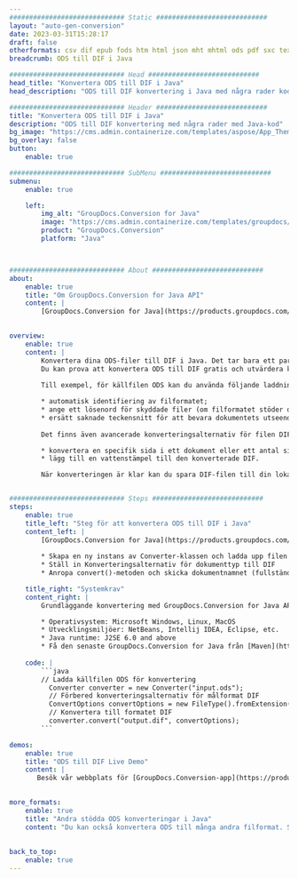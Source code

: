 ```yaml
---
############################# Static ############################
layout: "auto-gen-conversion"
date: 2023-03-31T15:28:17
draft: false
otherformats: csv dif epub fods htm html json mht mhtml ods pdf sxc tex tsv xlam xls xlsb xlsm xlsx xlt xltm xltx xml xps
breadcrumb: ODS till DIF i Java

############################# Head ############################
head_title: "Konvertera ODS till DIF i Java"
head_description: "ODS till DIF konvertering i Java med några rader kod. Konvertera över 160 filformat med hjälp av GroupDocs dokumentkonverterings-API för Java"

############################# Header ############################
title: "Konvertera ODS till DIF i Java"
description: "ODS till DIF konvertering med några rader med Java-kod"
bg_image: "https://cms.admin.containerize.com/templates/aspose/App_Themes/V3/images/bg/header1.png"
bg_overlay: false
button:
    enable: true

############################# SubMenu ############################
submenu:
    enable: true

    left:
        img_alt: "GroupDocs.Conversion for Java"
        image: "https://cms.admin.containerize.com/templates/groupdocs/images/product-logos/90x90-noborder/groupdocs-conversion-java.png"
        product: "GroupDocs.Conversion"
        platform: "Java"



############################# About ############################
about:
    enable: true
    title: "Om GroupDocs.Conversion for Java API"
    content: |
        [GroupDocs.Conversion for Java](https://products.groupdocs.com/conversion/java/) är ett avancerat filformatkonverterings-API för konvertering mellan populära bild- och dokumentformat som Microsoft Office, OpenDocument, PDF, HTML, e-post, CAD. och mycket mer med bara några rader kod. Det inbyggda API:t upptäcker automatiskt formaten för originaldokumenten och erbjuder många alternativ för att anpassa de konverterade dokumenten. Tillsammans med funktionen att extrahera information från ett dokument, stöder den också cachelagring av konverteringsresultaten till den lokala disken som standard. Men alla typer av cachelagring kan stödjas genom att implementera lämpliga gränssnitt - Amazon S3, Dropbox, Google Drive, Windows Azure, Reddis eller andra.
    

overview:
    enable: true
    content: |
        Konvertera dina ODS-filer till DIF i Java. Det tar bara ett par rader med Java-kod på valfri plattform, som Windows, Linux, macOS.
        Du kan prova att konvertera ODS till DIF gratis och utvärdera kvaliteten på konverteringsresultaten. Tillsammans med enkla filkonverteringsskript kan du prova mer sofistikerade alternativ för att ladda källfilen ODS och lagra DIF-utdata. 
        
        Till exempel, för källfilen ODS kan du använda följande laddningsalternativ:

        * automatisk identifiering av filformatet;
        * ange ett lösenord för skyddade filer (om filformatet stöder det);
        * ersätt saknade teckensnitt för att bevara dokumentets utseende.
        
        Det finns även avancerade konverteringsalternativ för filen DIF:

        * konvertera en specifik sida i ett dokument eller ett antal sidor;
        * lägg till en vattenstämpel till den konverterade DIF.

        När konverteringen är klar kan du spara DIF-filen till din lokala filsökväg eller till tredje parts lagring såsom FTP, Amazon S3, Google Drive, Dropbox etc. Observera - för att konvertera ODS till DIF behöver du inte installera någon ytterligare programvara, såsom MS Office, Open Office, Adobe Acrobat Reader etc.


############################# Steps ############################
steps:
    enable: true
    title_left: "Steg för att konvertera ODS till DIF i Java"
    content_left: |
        [GroupDocs.Conversion for Java](https://products.groupdocs.com/conversion/java/) låter utvecklare enkelt konvertera ODS fil till DIF med några rader kod.
        
        * Skapa en ny instans av Converter-klassen och ladda upp filen ODS med den fullständiga sökvägen
        * Ställ in Konverteringsalternativ för dokumenttyp till DIF
        * Anropa convert()-metoden och skicka dokumentnamnet (fullständig sökväg) och formatet (DIF) som en parameter

    title_right: "Systemkrav"
    content_right: |
        Grundläggande konvertering med GroupDocs.Conversion for Java API kan göras med bara några rader kod. Våra API:er stöds på alla större plattformar och operativsystem. Innan du kör koden nedan, se till att du har följande förutsättningar installerade på ditt system.

        * Operativsystem: Microsoft Windows, Linux, MacOS
        * Utvecklingsmiljöer: NetBeans, Intellij IDEA, Eclipse, etc.
        * Java runtime: J2SE 6.0 and above
        * Få den senaste GroupDocs.Conversion for Java från [Maven](https://repository.groupdocs.com/webapp/#/artifacts/browse/tree/General/repo/com/groupdocs/groupdocs-conversion)
         
    code: |
        ```java    
        // Ladda källfilen ODS för konvertering
          Converter converter = new Converter("input.ods");
          // Förbered konverteringsalternativ för målformat DIF
          ConvertOptions convertOptions = new FileType().fromExtension("dif").getConvertOptions();
          // Konvertera till formatet DIF
          converter.convert("output.dif", convertOptions);
        ```

demos:
    enable: true
    title: "ODS till DIF Live Demo"
    content: |
       Besök vår webbplats för [GroupDocs.Conversion-app](https://products.groupdocs.app/conversion/family) och försök konvertera ODS till DIF nu. Den kostnadsfria demon har följande fördelar
          

more_formats:
    enable: true
    title: "Andra stödda ODS konverteringar i Java"
    content: "Du kan också konvertera ODS till många andra filformat. Se listan nedan."
       
       
back_to_top:
    enable: true
---
```

